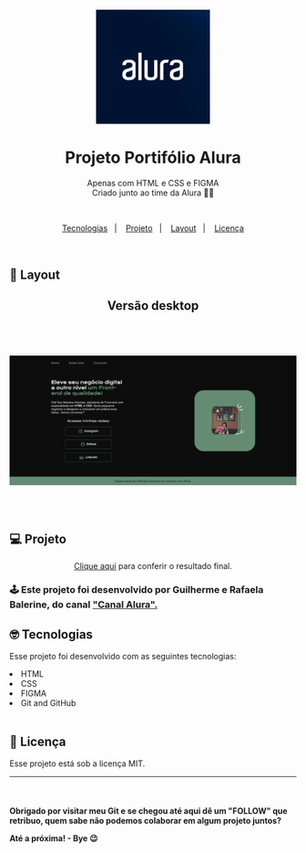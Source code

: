 # <div align="center">
<a href="https://marianayaqi.github.io/portifolio-alura/">
<div align="center">
  <img src="./assets/logo.alura.png">
  </div>
</a>
</div>


<h1 align="center"> Projeto Portifólio Alura</h1>

<p align="center">
Apenas com HTML e CSS e FIGMA 
<br>
Criado junto ao time da  Alura 👩‍💻</p>
<br>

<p align="center">
  <a href="#-tecnologias">Tecnologias</a>&nbsp;&nbsp;&nbsp;|&nbsp;&nbsp;&nbsp;
  <a href="#-projeto">Projeto</a>&nbsp;&nbsp;&nbsp;|&nbsp;&nbsp;&nbsp;
  <a href="#-layout">Layout</a>&nbsp;&nbsp;&nbsp;|&nbsp;&nbsp;&nbsp;
  <a href="#memo-licença">Licença</a>
</p>
  
<br>

## 🎨 Layout

<h2 align="center">Versão desktop<h2>
<br>
<p align="center">
  <img alt="License" src="./assets/captura.projeto.png">
</p>


<br>

## 💻 Projeto
<p align="center">
<a  href="https://marianayaqi.github.io/portifolio-alura/" target="_blank">Clique aqui</a> para conferir o resultado final.

<br>
<h3>
  🕹️ Este projeto foi desenvolvido por Guilherme e Rafaela Balerine, do canal <a  href="https://www.youtube.com/@Alura" target="_blank">"Canal Alura".</a>
  <br>

 

## 🤓 Tecnologias

Esse projeto foi desenvolvido com as seguintes tecnologias:

<li> HTML
<li> CSS
<li> FIGMA
<li> Git and GitHub

<br>
<br> 

## :memo: Licença

Esse projeto está sob a licença MIT.

---

<br>    
<h4> Obrigado por visitar meu Git e se chegou até aqui dê um "FOLLOW" que retribuo, quem sabe não podemos colaborar em algum projeto juntos?
  <br>
  
<p> Até a próxima! - Bye 😉
